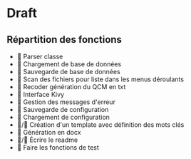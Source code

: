 # Draft

## Répartition des fonctions

- 💙 Parser classe
- 💙 Chargement de base de données
- 💙 Sauvegarde de base de données
- 💙 Scan des fichiers pour liste dans les menus déroulants
- 💙 Recoder génération du QCM en txt
- 💜 Interface Kivy
- 💜 Gestion des messages d'erreur
- 💜 Sauvegarde de configuration
- 💜 Chargement de configuration
- 💙/💜 Création d'un template avec définition des mots clés
- 💙 Génération en docx
- 💙/💜 Écrire le readme
- 💙 Faire les fonctions de test